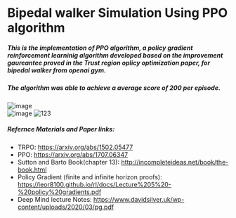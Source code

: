 # Bipedal walker Simulation Using PPO algorithm
##### This is the implementation of PPO algorithm, a policy gradient reinforcement learninig algorithm developed based on the improvement gaureantee proved in the Trust region oplicy optimization paper, for bipedal walker from openai gym.
##### The algorithm was able to achieve a average score of 200 per episode.  
![image](https://user-images.githubusercontent.com/73269696/160737353-18831b2c-bf92-4bb1-b575-a8d0f676a97b.png)    
![image](https://user-images.githubusercontent.com/73269696/160666811-fb76501b-90c3-4bb8-b066-bbb3639d0682.png)
![123](https://user-images.githubusercontent.com/73269696/160667130-f9142c5d-f244-43c5-ac1e-a55f1ef706fd.PNG)  

##### Refernce Materials and Paper links: 
* TRPO: https://arxiv.org/abs/1502.05477  
* PPO:  https://arxiv.org/abs/1707.06347  
* Sutton and Barto Book(chapter 13): http://incompleteideas.net/book/the-book.html  
* Policy Gradient (finite and infinite horizon proofs): https://ieor8100.github.io/rl/docs/Lecture%205%20-%20policy%20gradients.pdf  
* Deep Mind lecture Notes: https://www.davidsilver.uk/wp-content/uploads/2020/03/pg.pdf


